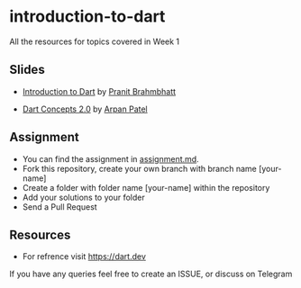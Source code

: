 # introduction-to-dart
All the resources for topics covered in Week 1

## Slides

- [Introduction to Dart](https://docs.google.com/presentation/d/1QjghHudkNPYljp0x3n8HllJZ2ox_FLikoGGtiKXxeOk/edit?usp=sharing) by [Pranit Brahmbhatt](https://github.com/pb-10)

- [Dart Concepts 2.0](https://docs.google.com/presentation/d/1BleF8RHTo2p2oIGS_znL6uuCvuPHRAfUPf53dppGXug/edit?usp=sharing) by [Arpan Patel](https://github.com/arps18)

## Assignment
- You can find the assignment in [assignment.md](./assignment.md).
- Fork this repository, create your own branch with branch name [your-name]
- Create a folder with folder name [your-name] within the repository
- Add your solutions to your folder
- Send a Pull Request


## Resources
- For refrence visit https://dart.dev

If you have any queries feel free to create an ISSUE, or discuss on Telegram
